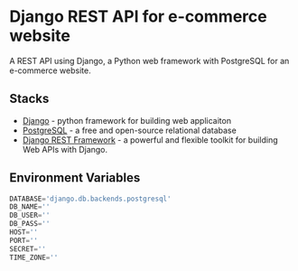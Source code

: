 # Django REST API for e-commerce website

A REST API using Django, a Python web framework with PostgreSQL for an e-commerce website.

## Stacks

- [Django](https://www.djangoproject.com/) - python framework for building web applicaiton
- [PostgreSQL](https://www.postgresql.org/) - a free and open-source relational database
- [Django REST Framework](https://www.django-rest-framework.org/) - a powerful and flexible toolkit for building Web APIs with Django.

## Environment Variables

```python
DATABASE='django.db.backends.postgresql'
DB_NAME=''
DB_USER=''
DB_PASS=''
HOST=''
PORT=''
SECRET=''
TIME_ZONE=''
```
